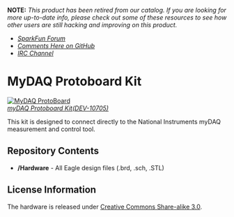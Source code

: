 **NOTE:** *This product has been retired from our catalog. If you are looking for more up-to-date info, please check out some of these resources to see how other users are still hacking and improving on this product.*
* *[SparkFun Forum](https://forum.sparkfun.com/)*
* *[Comments Here on GitHub](https://github.com/sparkfun/MyDAQ_Protoboard_Kit/issues)*
* *[IRC Channel](https://www.sparkfun.com/news/263)*

MyDAQ Protoboard Kit
====================

[![MyDAQ ProtoBoard](https://dlnmh9ip6v2uc.cloudfront.net//images/products/1/0/7/0/5/10705-01.jpg)  
*myDAQ Protoboard Kit(DEV-10705)*](https://www.sparkfun.com/products/10705)

This kit is designed to connect directly to the National Instruments myDAQ measurement and control tool. 

Repository Contents
-------------------
* **/Hardware** - All Eagle design files (.brd, .sch, .STL)

License Information
-------------------
The hardware is released under [Creative Commons Share-alike 3.0](http://creativecommons.org/licenses/by-sa/3.0/).  
